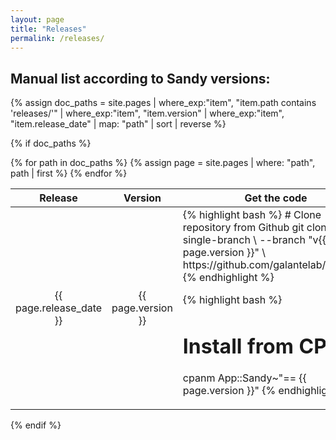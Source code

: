```yaml
---
layout: page
title: "Releases"
permalink: /releases/
---
```


## Manual list according to **Sandy** versions:

{% assign doc_paths = site.pages
  | where_exp:"item", "item.path contains 'releases/'"
  | where_exp:"item", "item.version"
  | where_exp:"item", "item.release_date"
  | map: "path"
  | sort
  | reverse %}

{% if doc_paths %}
<table>
  <thead>
    <tr>
      <th style="text-align: center">Release</th>
      <th style="text-align: center">Version</th>
      <th style="text-align: center">Get the code</th>
      <th style="text-align: center">Manual</th>
    </tr>
  </thead>
  <tbody>
  {% for path in doc_paths %}
    {% assign page = site.pages | where: "path", path | first %}
    <tr>
      <td style="text-align: center">{{ page.release_date }}</td>
      <td style="text-align: center">{{ page.version }}</td>
      <td>
{% highlight bash %}
# Clone repository from Github
git clone \
 --single-branch \
 --branch "v{{ page.version }}" \
 https://github.com/galantelab/sandy.git
{% endhighlight %}

{% highlight bash %}
# Install from CPAN
cpanm App::Sandy~"== {{ page.version }}"
{% endhighlight %}
      </td>
      <td style="text-align: center">
        <a href="{{ page.url | relative_url }}">
          <img src="https://img.shields.io/badge/sandy-v{{ page.version }}-success" alt="docs" />
        </a>
      </td>
    </tr>
  {% endfor %}
  </tbody>
</table>
{% endif %}
